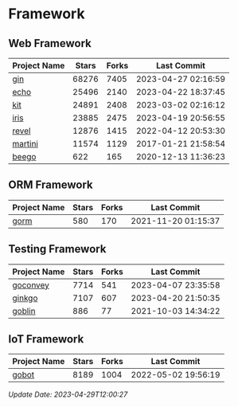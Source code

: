 # Framework

## Web Framework
| Project Name | Stars | Forks | Last Commit |
| ------------ | ----- | ----- | ----------- |
| [gin](https://github.com/gin-gonic/gin) | 68276 | 7405 | 2023-04-27 02:16:59 |
| [echo](https://github.com/labstack/echo) | 25496 | 2140 | 2023-04-22 18:37:45 |
| [kit](https://github.com/go-kit/kit) | 24891 | 2408 | 2023-03-02 02:16:12 |
| [iris](https://github.com/kataras/iris) | 23885 | 2475 | 2023-04-19 20:56:55 |
| [revel](https://github.com/revel/revel) | 12876 | 1415 | 2022-04-12 20:53:30 |
| [martini](https://github.com/go-martini/martini) | 11574 | 1129 | 2017-01-21 21:58:54 |
| [beego](https://github.com/astaxie/beego) | 622 | 165 | 2020-12-13 11:36:23 |

## ORM Framework
| Project Name | Stars | Forks | Last Commit |
| ------------ | ----- | ----- | ----------- |
| [gorm](https://github.com/jinzhu/gorm) | 580 | 170 | 2021-11-20 01:15:37 |

## Testing Framework
| Project Name | Stars | Forks | Last Commit |
| ------------ | ----- | ----- | ----------- |
| [goconvey](https://github.com/smartystreets/goconvey) | 7714 | 541 | 2023-04-07 23:35:58 |
| [ginkgo](https://github.com/onsi/ginkgo) | 7107 | 607 | 2023-04-20 21:50:35 |
| [goblin](https://github.com/franela/goblin) | 886 | 77 | 2021-10-03 14:34:22 |

## IoT Framework
| Project Name | Stars | Forks | Last Commit |
| ------------ | ----- | ----- | ----------- |
| [gobot](https://github.com/hybridgroup/gobot) | 8189 | 1004 | 2022-05-02 19:56:19 |

*Update Date: 2023-04-29T12:00:27*